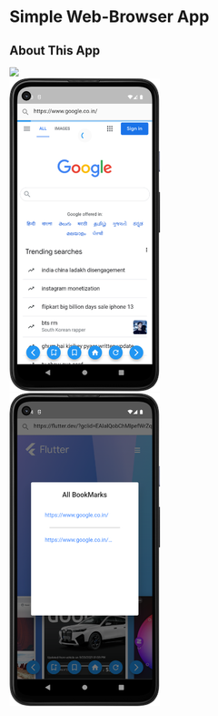 # Simple Web-Browser App

## About This App

<img src="https://github.com/RomitKatrodiya/simple_web_browser_app/blob/master/images/simple_web_browser_app.GIF" style=" height:700px; " data-target="animated-image.originalImage"><br><img src="https://github.com/RomitKatrodiya/simple_web_browser_app/blob/master/images/Screenshot_20220914_171046.png" style=" height:550px; " data-target="animated-image.originalImage">
<img src="https://github.com/RomitKatrodiya/simple_web_browser_app/blob/master/images/Screenshot_20220914_171454.png" style=" height:550px; " data-target="animated-image.originalImage">
